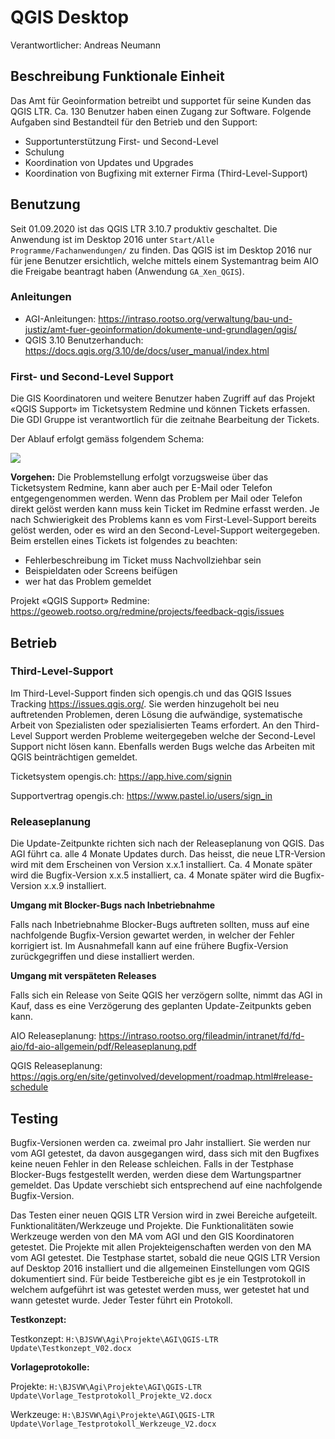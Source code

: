 # QGIS Desktop
Verantwortlicher: Andreas Neumann

## Beschreibung Funktionale Einheit
Das Amt für Geoinformation betreibt und supportet für seine Kunden das QGIS LTR. Ca. 130 Benutzer haben einen Zugang zur Software. Folgende Aufgaben sind Bestandteil für den Betrieb und den Support:
* Supportunterstützung First- und Second-Level
* Schulung
* Koordination von Updates und Upgrades 
* Koordination von Bugfixing mit externer Firma (Third-Level-Support)

## Benutzung
Seit 01.09.2020 ist das QGIS LTR 3.10.7 produktiv geschaltet.
Die Anwendung ist im Desktop 2016 unter `Start/Alle Programme/Fachanwendungen/` zu finden. Das QGIS ist im Desktop 2016 nur für jene Benutzer ersichtlich, welche mittels einem Systemantrag beim AIO die Freigabe beantragt haben (Anwendung `GA_Xen_QGIS`).

### Anleitungen
* AGI-Anleitungen: https://intraso.rootso.org/verwaltung/bau-und-justiz/amt-fuer-geoinformation/dokumente-und-grundlagen/qgis/
* QGIS 3.10 Benutzerhanduch: https://docs.qgis.org/3.10/de/docs/user_manual/index.html

### First- und Second-Level Support
Die GIS Koordinatoren und weitere Benutzer haben Zugriff auf das Projekt «QGIS Support» im Ticketsystem Redmine und können Tickets erfassen. Die GDI Gruppe ist verantwortlich für die zeitnahe Bearbeitung der Tickets. 

Der Ablauf erfolgt gemäss folgendem Schema:

![](https://github.com/bjsvwcur/DockTick_Funktionale_Einheiten/blob/master/Documents/QGIS_Desktop/Support.png)

**Vorgehen:** Die Problemstellung erfolgt vorzugsweise über das Ticketsystem Redmine, kann aber auch per E-Mail oder Telefon entgegengenommen werden. Wenn das Problem per Mail oder Telefon direkt gelöst werden kann muss kein Ticket im Redmine erfasst werden. Je nach Schwierigkeit des Problems kann es vom First-Level-Support bereits gelöst werden, oder es wird an den Second-Level-Support weitergegeben. Beim erstellen eines Tickets ist folgendes zu beachten:

* Fehlerbeschreibung im Ticket muss Nachvollziehbar sein
* Beispieldaten oder Screens beifügen
* wer hat das Problem gemeldet 

Projekt «QGIS Support» Redmine: https://geoweb.rootso.org/redmine/projects/feedback-qgis/issues

## Betrieb
### Third-Level-Support
Im Third-Level-Support finden sich opengis.ch und das QGIS Issues Tracking https://issues.qgis.org/. Sie werden hinzugeholt bei neu auftretenden Problemen, deren Lösung die aufwändige, systematische Arbeit von Spezialisten oder spezialisierten Teams erfordert. An den Third-Level Support werden Probleme weitergegeben welche der Second-Level Support nicht lösen kann. Ebenfalls werden Bugs welche das Arbeiten mit QGIS beinträchtigen gemeldet.

Ticketsystem opengis.ch: https://app.hive.com/signin

Supportvertrag opengis.ch: https://www.pastel.io/users/sign_in

### Releaseplanung
Die Update-Zeitpunkte richten sich nach der Releaseplanung von QGIS. Das AGI führt ca. alle 4 Monate Updates durch. Das heisst, die neue LTR-Version wird mit dem Erscheinen von Version x.x.1 installiert. Ca. 4 Monate später wird die Bugfix-Version x.x.5 installiert, ca. 4 Monate später wird die Bugfix-Version x.x.9 installiert.

**Umgang mit Blocker-Bugs nach Inbetriebnahme**

Falls nach Inbetriebnahme Blocker-Bugs auftreten sollten, muss auf eine nachfolgende Bugfix-Version gewartet werden, in welcher der Fehler korrigiert ist. Im Ausnahmefall kann auf eine frühere Bugfix-Version zurückgegriffen und diese installiert werden.

**Umgang mit verspäteten Releases**

Falls sich ein Release von Seite QGIS her verzögern sollte, nimmt das AGI in Kauf, dass es eine Verzögerung des geplanten Update-Zeitpunkts geben kann.

AIO Releaseplanung: https://intraso.rootso.org/fileadmin/intranet/fd/fd-aio/fd-aio-allgemein/pdf/Releaseplanung.pdf

QGIS Releaseplanung: https://qgis.org/en/site/getinvolved/development/roadmap.html#release-schedule


## Testing
Bugfix-Versionen werden ca. zweimal pro Jahr installiert. Sie werden nur vom AGI getestet, da davon ausgegangen wird, dass sich mit den Bugfixes keine neuen Fehler in den Release schleichen. 
Falls in der Testphase Blocker-Bugs festgestellt werden, werden diese dem Wartungspartner gemeldet. Das Update verschiebt sich entsprechend auf eine nachfolgende Bugfix-Version.

Das Testen einer neuen QGIS LTR Version wird in zwei Bereiche aufgeteilt. Funktionalitäten/Werkzeuge und Projekte. Die Funktionalitäten sowie Werkzeuge werden von den MA vom AGI und den GIS Koordinatoren getestet. Die Projekte mit allen Projekteigenschaften werden von den MA vom AGI getestet.
Die Testphase startet, sobald die neue QGIS LTR Version auf Desktop 2016 installiert und die allgemeinen Einstellungen vom QGIS dokumentiert sind. 
Für beide Testbereiche gibt es je ein Testprotokoll in welchem aufgeführt ist was getestet werden muss, wer getestet hat und wann getestet wurde. Jeder Tester führt ein Protokoll.

**Testkonzept:**

Testkonzept: `H:\BJSVW\Agi\Projekte\AGI\QGIS-LTR Update\Testkonzept_V02.docx`

**Vorlageprotokolle:**

Projekte: `H:\BJSVW\Agi\Projekte\AGI\QGIS-LTR Update\Vorlage_Testprotokoll_Projekte_V2.docx`

Werkzeuge: `H:\BJSVW\Agi\Projekte\AGI\QGIS-LTR Update\Vorlage_Testprotokoll_Werkzeuge_V2.docx`

